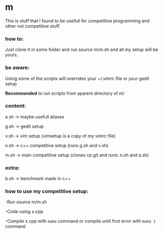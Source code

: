 # m
This is stuff that I found to be usefull for competitive programming and other not competitive stuff.

### how to:
Just clone it in some folder and run source m/m.sh and all my setup will be yours.

### be aware:
Using some of the scripts will overrides your ~/.vimrc file or your gedit setup

**Recommended** to run scripts from aparent directory of m/

### content:
a.sh -> maybe usefull aliases

g.sh -> gedit setup

v.sh -> vim setup (vimsetup is a copy of my vimrc file)

n.sh -> c++ competitive setup (runs g.sh and v.sh)

m.sh -> main competitive setup (clones cp.git and runs: n.sh and a.sh)

### extra:
b.sh -> benchmark made in c++




### how to use my competitive setup:
-Run source m/m.sh

-Code using x.cpp

-Compile x.cpp with `make` command or compile until first error with `make 1` command
